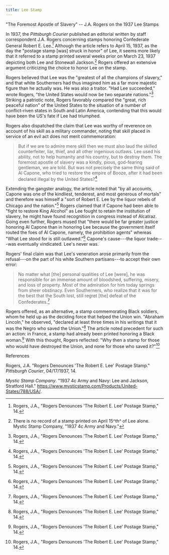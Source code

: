 ```yaml
---
title: Lee Stamp
---
```


"The Foremost Apostle of Slavery" -- J.A. Rogers on the 1937 Lee Stamps

In 1937, the *Pittsburgh Courier* published an editorial written by
staff correspondent J.A. Rogers concerning stamps honoring Confederate
General Robert E. Lee.[^1] Although the article refers to April 15,
1937, as the day the "postage stamp \[was\] struck in honor" of Lee, it
seems more likely that it referred to a stamp printed several weeks
prior on March 23, 1937 depicting both Lee and Stonewall Jackson.[^2]
Rogers offered an extensive argument criticizing the choice to honor Lee
on the stamp.

Rogers believed that Lee was the "greatest of all the champions of
slavery," and that white Southerners had thus imagined him as a far more
majestic figure than he actually was. He was also a traitor. "Had Lee
succeeded," wrote Rogers, "the United States would now be two separate
nations."[^3] Striking a patriotic note, Rogers favorably compared the
"great, rich peaceful nation" of the United States to the situation of a
number of conflict-riven states in South and Latin America, contending
that this would have been the US's fate if Lee had triumphed.

Rogers also dispatched the claim that Lee was worthy of reverence on
account of his skill as a military commander, noting that skill placed
in service of an evil act does not merit commemoration:

> But if we are to admire mere skill then we must also laud the skilled
> counterfeiter, liar, thief, and all other ingenious outlaws. Lee used
> his ability, not to help humanity and his country, but to destroy
> them. The foremost apostle of slavery was a kindly, pious, god-fearing
> gentleman, we are told. But was not precisely the same thing said of
> Al Capone, who tried to restore the empire of Booze, after it had been
> declared illegal by the United States?[^4]

Extending the gangster analogy, the article noted that "by all accounts,
Capone was one of the kindliest, tenderest, and most generous of
mortals" and therefore was himself a "sort of Robert E. Lee by the
liquor rebels of Chicago and the nation."[^5] Rogers claimed that if
Capone had been able to "fight to restore King Alcohol" as Lee fought to
retain the institution of slavery, he might have found recognition in
congress instead of Alcatraz. Going even further, Rogers mused that
"there would be far greater justice honoring Al Capone than in honoring
Lee because the government itself routed the foes of Al Capone, namely,
the prohibition agents" whereas "What Lee stood for is still
outlawed."[^6] Capone's cause---the liquor trade---was eventually
vindicated. Lee's never was.

Rogers' final claim was that Lee's veneration arose primarily from the
refusal---on the part of his white Southern partisans---to accept their
own error:

> No matter what \[the\] personal qualities of Lee \[were\], he was
> responsible for an immense amount of bloodshed, suffering, misery, and
> loss of property. Most of the admiration for him today springs from
> sheer obstinacy. Even Southerners, who realize that it was for the
> best that the South lost, still regret \[the\] defeat of the
> Confederates.[^7]

Rogers offered, as an alternative, a stamp commemorating Black soldiers,
whom he held up as the deciding force that helped the Union win.
"Abraham Lincoln," he observed, "declared at least three times in his
writings that it was the Negro who saved the Union."[^8] The article
noted precedent for such an action: in France, a stamp had already been
printed honoring a Black woman.[^9] With this thought, Rogers reflected:
"Why then a stamp for those who would have destroyed the Union, and none
for those who saved it?"[^10]

References

Rogers, J.A. "Rogers Denounces 'The Robert E. Lee' Postage Stamp."
*Pittsburgh Courier*, 04/17/1937, 14.

*Mystic Stamp Company*. "1937 4c Army and Navy: Lee and Jackson,
Stratford Hall."
https://www.mysticstamp.com/Products/United-States/788/USA/.

[^1]: Rogers, J.A., "Rogers Denounces 'The Robert E. Lee' Postage
    Stamp," 14.

[^2]: There is no record of a stamp printed on April 15^th^ of Lee
    alone. Mystic Stamp Company, "1937 4c Army and Navy."

[^3]: Rogers, J.A., "Rogers Denounces 'The Robert E. Lee' Postage
    Stamp," 14.

[^4]: Rogers, J.A., "Rogers Denounces 'The Robert E. Lee' Postage
    Stamp," 14.

[^5]: Rogers, J.A., "Rogers Denounces 'The Robert E. Lee' Postage
    Stamp," 14.

[^6]: Rogers, J.A., "Rogers Denounces 'The Robert E. Lee' Postage
    Stamp," 14.

[^7]: Rogers, J.A., "Rogers Denounces 'The Robert E. Lee' Postage
    Stamp," 14.

[^8]: Rogers, J.A., "Rogers Denounces 'The Robert E. Lee' Postage
    Stamp," 14.

[^9]: Rogers, J.A., "Rogers Denounces 'The Robert E. Lee' Postage
    Stamp," 14.

[^10]: Rogers, J.A., "Rogers Denounces 'The Robert E. Lee' Postage
    Stamp," 14.
